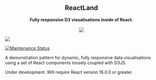 <h2 align="center">ReactLand</h2>
<p align="center">
<strong>Fully responsive D3 visualisations inside of React.</strong>
<br><br>
<a href="https://npmjs.com/package/reactland"><img src="https://img.shields.io/npm/dw/reactland.svg"></a>

<a href="https://npmjs.com/package/reactland"><img src="https://img.shields.io/npm/v/reactland.svg"></a>


<a href="https://github.com/DavidODonovan/reactland#maintenance-status">
  <img alt="Maintenance Status" src="https://img.shields.io/badge/maintenance-active-green.svg" />
</a>
</p>


A demonstration pattern for dynamic, fully responsive data visualisations using a set of React components loosely coupled with D3JS. 

Under development. Will require React version 16.0.0 or greater.
